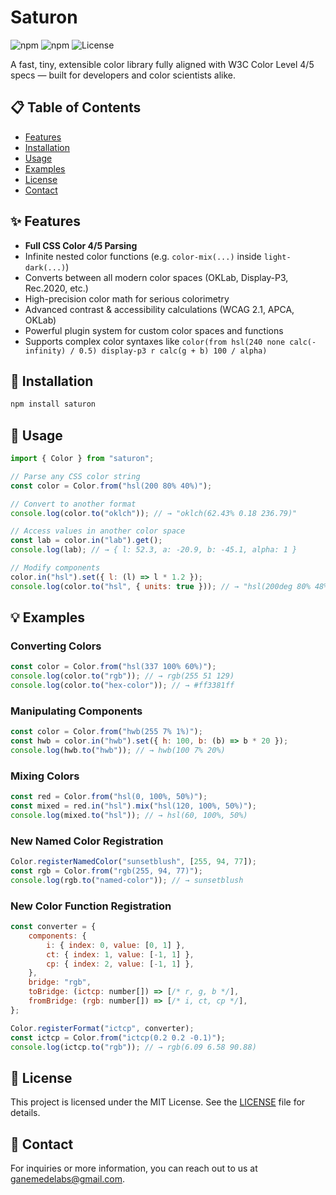 # Saturon

![npm](https://img.shields.io/npm/v/saturon)
![npm](https://img.shields.io/npm/dw/saturon)
![License](https://img.shields.io/npm/l/saturon)

A fast, tiny, extensible color library fully aligned with W3C Color Level 4/5 specs — built for developers and color scientists alike.

## 📋 Table of Contents

- [Features](#-features)
- [Installation](#-installation)
- [Usage](#-usage)
- [Examples](#-examples)
- [License](#-license)
- [Contact](#-contact)

## ✨ Features

- **Full CSS Color 4/5 Parsing**
- Infinite nested color functions (e.g. `color-mix(...)` inside `light-dark(...)`)
- Converts between all modern color spaces (OKLab, Display-P3, Rec.2020, etc.)
- High-precision color math for serious colorimetry
- Advanced contrast & accessibility calculations (WCAG 2.1, APCA, OKLab)
- Powerful plugin system for custom color spaces and functions
- Supports complex color syntaxes like `color(from hsl(240 none calc(-infinity) / 0.5) display-p3 r calc(g + b) 100 / alpha)`

## 🔧 Installation

```bash
npm install saturon
```

## 🚀 Usage

```js
import { Color } from "saturon";

// Parse any CSS color string
const color = Color.from("hsl(200 80% 40%)");

// Convert to another format
console.log(color.to("oklch")); // → "oklch(62.43% 0.18 236.79)"

// Access values in another color space
const lab = color.in("lab").get();
console.log(lab); // → { l: 52.3, a: -20.9, b: -45.1, alpha: 1 }

// Modify components
color.in("hsl").set({ l: (l) => l * 1.2 });
console.log(color.to("hsl", { units: true })); // → "hsl(200deg 80% 48%)"
```

## 💡 Examples

### Converting Colors

```js
const color = Color.from("hsl(337 100% 60%)");
console.log(color.to("rgb")); // → rgb(255 51 129)
console.log(color.to("hex-color")); // → #ff3381ff
```

### Manipulating Components

```js
const color = Color.from("hwb(255 7% 1%)");
const hwb = color.in("hwb").set({ h: 100, b: (b) => b * 20 });
console.log(hwb.to("hwb")); // → hwb(100 7% 20%)
```

### Mixing Colors

```js
const red = Color.from("hsl(0, 100%, 50%)");
const mixed = red.in("hsl").mix("hsl(120, 100%, 50%)");
console.log(mixed.to("hsl")); // → hsl(60, 100%, 50%)
```

### New Named Color Registration

```js
Color.registerNamedColor("sunsetblush", [255, 94, 77]);
const rgb = Color.from("rgb(255, 94, 77)");
console.log(rgb.to("named-color")); // → sunsetblush
```

### New Color Function Registration

```js
const converter = {
    components: {
        i: { index: 0, value: [0, 1] },
        ct: { index: 1, value: [-1, 1] },
        cp: { index: 2, value: [-1, 1] },
    },
    bridge: "rgb",
    toBridge: (ictcp: number[]) => [/* r, g, b */],
    fromBridge: (rgb: number[]) => [/* i, ct, cp */],
};

Color.registerFormat("ictcp", converter);
const ictcp = Color.from("ictcp(0.2 0.2 -0.1)");
console.log(ictcp.to("rgb")); // → rgb(6.09 6.58 90.88)
```

## 📜 License

This project is licensed under the MIT License. See the [LICENSE](LICENSE) file for details.

## 📧 Contact

For inquiries or more information, you can reach out to us at [ganemedelabs@gmail.com](mailto:ganemedelabs@gmail.com).
